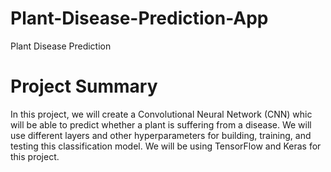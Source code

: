 # Plant-Disease-Prediction-App
Plant Disease Prediction

# Project Summary
In this project, we will create a Convolutional Neural Network (CNN) whic will be able to predict whether a plant is suffering from a disease.
We will use different layers and other hyperparameters for building, training, and testing this classification model.
We will be using TensorFlow and Keras for this project.
